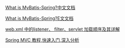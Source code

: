  
 [What is MyBatis-Spring?中文文档](http://mybatis.github.io/spring/zh/index.html)
 
 [What is MyBatis-Spring?E文文档](http://mybatis.github.io/spring/getting-started.html)
 
 [web.xml 中的listener、 filter、servlet 加载顺序及其详解](http://zhxing.iteye.com/blog/399668)
 
 [Spring MVC 教程,快速入门,深入分析](http://elf8848.iteye.com/blog/875830/)
